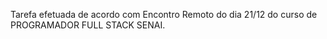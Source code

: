 Tarefa efetuada de acordo com Encontro Remoto do dia 21/12 do curso de PROGRAMADOR FULL STACK SENAI.